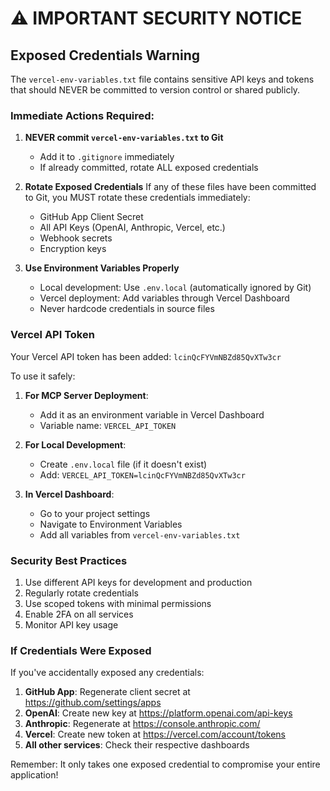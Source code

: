 # ⚠️ IMPORTANT SECURITY NOTICE

## Exposed Credentials Warning

The `vercel-env-variables.txt` file contains sensitive API keys and tokens that should NEVER be committed to version control or shared publicly.

### Immediate Actions Required:

1. **NEVER commit `vercel-env-variables.txt` to Git**
   - Add it to `.gitignore` immediately
   - If already committed, rotate ALL exposed credentials

2. **Rotate Exposed Credentials**
   If any of these files have been committed to Git, you MUST rotate these credentials immediately:
   - GitHub App Client Secret
   - All API Keys (OpenAI, Anthropic, Vercel, etc.)
   - Webhook secrets
   - Encryption keys

3. **Use Environment Variables Properly**
   - Local development: Use `.env.local` (automatically ignored by Git)
   - Vercel deployment: Add variables through Vercel Dashboard
   - Never hardcode credentials in source files

### Vercel API Token

Your Vercel API token has been added: `lcinQcFYVmNBZd85QvXTw3cr`

To use it safely:

1. **For MCP Server Deployment**:
   - Add it as an environment variable in Vercel Dashboard
   - Variable name: `VERCEL_API_TOKEN`

2. **For Local Development**:
   - Create `.env.local` file (if it doesn't exist)
   - Add: `VERCEL_API_TOKEN=lcinQcFYVmNBZd85QvXTw3cr`

3. **In Vercel Dashboard**:
   - Go to your project settings
   - Navigate to Environment Variables
   - Add all variables from `vercel-env-variables.txt`

### Security Best Practices

1. Use different API keys for development and production
2. Regularly rotate credentials
3. Use scoped tokens with minimal permissions
4. Enable 2FA on all services
5. Monitor API key usage

### If Credentials Were Exposed

If you've accidentally exposed any credentials:

1. **GitHub App**: Regenerate client secret at https://github.com/settings/apps
2. **OpenAI**: Create new key at https://platform.openai.com/api-keys
3. **Anthropic**: Regenerate at https://console.anthropic.com/
4. **Vercel**: Create new token at https://vercel.com/account/tokens
5. **All other services**: Check their respective dashboards

Remember: It only takes one exposed credential to compromise your entire application!

